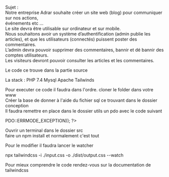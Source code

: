 Sujet :  
Notre entreprise Adrar souhaite créer un site web (blog) pour communiquer sur nos actions,  
événements etc …  
Le site devra être utilisable sur ordinateur et sur mobile.  
Nous souhaitons avoir un système d’authentification (admin publie les articles), et que les utilisateurs (connectés) puissent poster des commentaires.  
L’admin devra pouvoir supprimer des commentaires, bannir et dé bannir des comptes utilisateurs.  
Les visiteurs devront pouvoir consulter les articles et les commentaires.  


Le code ce trouve dans la partie source  

La stack : 
PHP 7.4 
Mysql 
Apache 
Tailwinds

Pour executer ce code il faudra dans l'ordre. 
cloner le folder dans votre www  
Créer la base de donner à l'aide du fichier sql ce trouvant dans le dossier conception  
Il faudra remettre en place dans le dossier utils un pdo avec le code suivant  

<?php

#Instanciation de l'objet PDO pour pouvoir ce connecter à la bdd

$bdd = new PDO('mysql:host=localhost;dbname=devblog', 'root', '', #Votre mot de passe ici 
array(PDO::ATTR_ERRMODE => PDO::ERRMODE_EXCEPTION));


?>
Ouvrir un terminal dans le dossier src  
faire un npm install 
et normalement c'est tout 

Pour le modifier il faudra lancer le watcher

npx tailwindcss -i ./input.css -o ./dist/output.css --watch

Pour mieux comprendre le code rendez-vous sur la documentation de tailwindcss